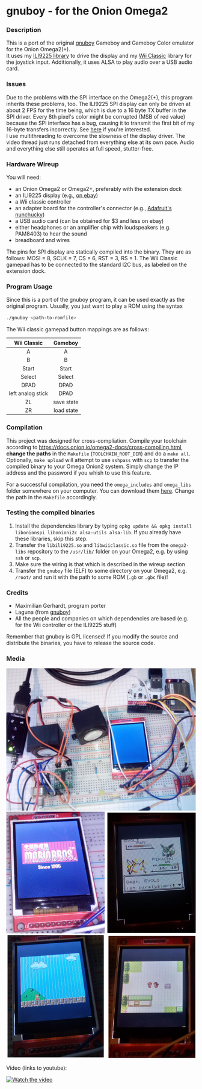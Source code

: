 # gnuboy - for the Onion Omega2

### Description
This is a port of the original [gnuboy](https://github.com/rofl0r/gnuboy) Gameboy and Gameboy Color emulator for the Onion Omega2(+).  
It uses my [ILI9225 library](https://github.com/gamer-cndg/omega2-ili9225) to drive the display and my [Wii Classic](https://github.com/gamer-cndg/omega2-wii-classic-controller) library for the joystick input. Additionally, it uses ALSA to play audio over a USB audio card.

### Issues
Due to the problems with the SPI interface on the Omega2(+), this program inherits these problems, too. The ILI9225 SPI display can only be driven at about 2 FPS for the time being, which is due to a 16 byte TX buffer in the SPI driver. Every 8th pixel's color might be corrupted (MSB of red value) because the SPI interface has a bug, causing it to transmit the first bit of my 16-byte transfers incorrectly. See [here](https://community.onion.io/topic/2448/libili9225-controlling-a-ili9225-spi-display-with-your-omega2) if you're interested.  
I use multithreading to overcome the slowness of the display driver. The video thread just runs detached from everything else at its own pace. Audio and everything else still operates at full speed, stutter-free.  
### Hardware Wireup
You will need:
* an Onion Omega2 or Omega2+, preferably with the extension dock
* an ILI9225 display (e.g., [on ebay](https://www.ebay.com/itm/2-2-inch-LCD-2-2-SPI-TFT-LCD-Display-Module-ILI9225-with-SD-Socket-for-Arduino/162145341921))
* a Wii classic controller 
* an adapter board for the controller's connector (e.g., [Adafruit's nunchucky](https://www.adafruit.com/product/345))
* a USB audio card (can be obtained for $3 and less on ebay)
* either headphones or an amplifier chip with loudspeakers (e.g. PAM8403) to hear the sound
* breadboard and wires

The pins for SPI display are statically compiled into the binary. They are as follows: MOSI = 8, SCLK = 7, CS = 6, RST = 3, RS = 1. The Wii Classic gamepad has to be connected to the standard I2C bus, as labeled on the extension dock.


### Program Usage

Since this is a port of the gnuboy program, it can be used exactly as the original program. Usually, you just want to play a ROM using the syntax
```sh
./gnuboy <path-to-romfile>
```

The Wii classic gamepad button mappings are as follows: 

| Wii Classic | Gameboy    |
|:-----------:|:----------:|
| A           | A          |
| B           | B          |
| Start       | Start      |
| Select      | Select     |
| DPAD        | DPAD       |
| left analog stick| DPAD |
| ZL          | save state |
| ZR          | load state |

### Compilation

This project was designed for cross-compliation. Compile your toolchain according to https://docs.onion.io/omega2-docs/cross-compiling.html, **change the paths** in the `Makefile` (`TOOLCHAIN_ROOT_DIR`) and do a `make all`. Optionally, `make upload` will attempt to use `sshpass` with `scp` to transfer the compiled binary to your Omega Onion2 system. Simply change the IP address and the password if you whish to use this feature.

For a successful compilation, you need the `omega_includes` and `omega_libs` folder somewhere on your computer. You can download them [here](https://github.com/gamer-cndg/omega2-libs). Change the path in the `Makefile` accordingly. 

### Testing the compiled binaries

1. Install the dependencies library by typing `opkg update && opkg install libonionspi libonioni2c alsa-utils alsa-lib`. If you already have these libraries, skip this step.
2. Transfer the `libili9225.so` and `libwiiclassic.so` file from the `omega2-libs` repository to the `/usr/lib/` folder on your Omega2, e.g. by using `ssh` or `scp`. 
3. Make sure the wiring is that which is described in the wireup section 
4. Transfer the `gnuboy` file (ELF) to some directory on your Omega2, e.g. `/root/` and run it with the path to some ROM (`.gb` or `.gbc` file)!

### Credits
* Maximilian Gerhardt, program porter
* Laguna (from [gnuboy](https://github.com/rofl0r/gnuboy))
* All the people and companies on which dependencies are based (e.g. for the Wii controller or the ILI9225 stuff)
 
Remember that gnuboy is GPL licensed! If you modify the source and distribute the binaries, you have to release the source code.

### Media
![hardware setup](https://github.com/gamer-cndg/omega2-gnuboy/raw/master/omega_gnuboy_hw_setup2.jpg)
![games](https://github.com/gamer-cndg/omega2-gnuboy/raw/master/omega_gnuboy_compilation.png)

Video (links to youtube):

[![Watch the video](https://img.youtube.com/vi/LoHRnyid1ZQ/0.jpg)](https://www.youtube.com/watch?v=LoHRnyid1ZQ)